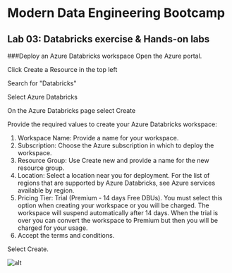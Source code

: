 # Modern Data Engineering Bootcamp

## Lab 03: Databricks exercise & Hands-on labs

###Deploy an Azure Databricks workspace
Open the Azure portal.

Click Create a Resource in the top left

Search for "Databricks"

Select Azure Databricks

On the Azure Databricks page select Create

Provide the required values to create your Azure Databricks workspace:

1. Workspace Name: Provide a name for your workspace.
2. Subscription: Choose the Azure subscription in which to deploy the workspace.
3. Resource Group: Use Create new and provide a name for the new resource group.
4. Location: Select a location near you for deployment. For the list of regions that are supported by Azure Databricks, see Azure services available by region.
5. Pricing Tier: Trial (Premium - 14 days Free DBUs). You must select this option when creating your workspace or you will be charged. The workspace will suspend automatically after 14 days. When the trial is over you can convert the workspace to Premium but then you will be charged for your usage.
6. Accept the terms and conditions.

Select Create.

![alt](https://docs.microsoft.com/nl-nl/learn/databricks/intro-to-azure-databricks/media/create-a-cluster.png)
